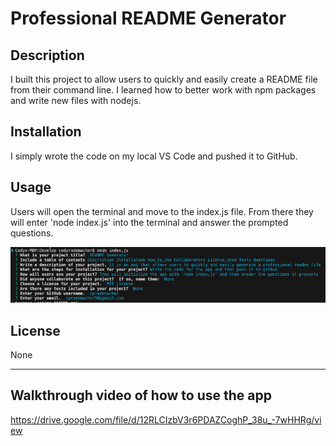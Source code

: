 # Professional README Generator

## Description

I built this project to allow users to quickly and easily create a README file from their command line.  I learned
how to better work with npm packages and write new files with nodejs.

## Installation

I simply wrote the code on my local VS Code and pushed it to GitHub.

## Usage

Users will open the terminal and move to the index.js file.  From there they will enter 'node index.js' into the terminal and answer the prompted questions.



![Screen shot](/Screen%20Shot.png)


## License

None

---

## Walkthrough video of how to use the app

https://drive.google.com/file/d/12RLCIzbV3r6PDAZCoghP_38u_-7wHHRg/view

